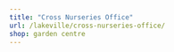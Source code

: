 ```yaml
---
title: "Cross Nurseries Office"
url: /lakeville/cross-nurseries-office/
shop: garden centre
---
```

